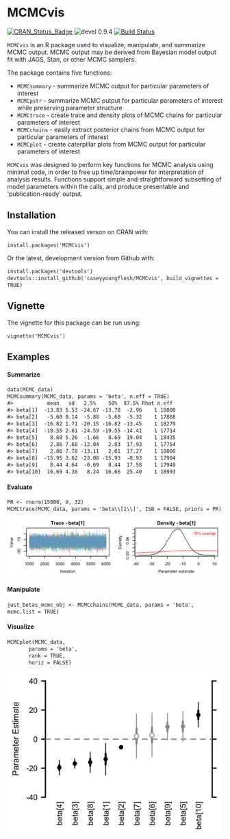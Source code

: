 MCMCvis
====

[![CRAN_Status_Badge](http://www.r-pkg.org/badges/version/MCMCvis)](http://cran.r-project.org/package=MCMCvis) ![devel 0.9.4](https://img.shields.io/badge/devel-0.9.4-blue.svg) [![Build Status](https://travis-ci.org/caseyyoungflesh/MCMCvis.svg?branch=master)](https://travis-ci.org/caseyyoungflesh/MCMCvis) 

`MCMCvis` is an R package used to visualize, manipulate, and summarize MCMC output. MCMC output may be derived from Bayesian model output fit with JAGS, Stan, or other MCMC samplers.

The package contains five functions:

- `MCMCsummary` - summarize MCMC output for particular parameters of interest
- `MCMCpstr` - summarize MCMC output for particular parameters of interest while preserving parameter structure
- `MCMCtrace` - create trace and density plots of MCMC chains for particular parameters of interest
- `MCMCchains` - easily extract posterior chains from MCMC output for particular parameters of interest
- `MCMCplot` - create caterpillar plots from MCMC output for particular parameters of interest

`MCMCvis` was designed to perform key functions for MCMC analysis using minimal code, in order to free up time/brainpower for interpretation of analysis results. Functions support simple and straightforward subsetting of model parameters within the calls, and produce presentable and 'publication-ready' output.

Installation
------------

You can install the released verson on CRAN with:
```{r}
install.packages('MCMCvis')
```

Or the latest, development version from Github with:
```{r}
install.packages('devtools')
devtools::install_github('caseyyoungflesh/MCMCvis', build_vignettes = TRUE)
```

Vignette
--------

The vignette for this package can be run using:
```{r}
vignette('MCMCvis')
```

Examples
--------

#### Summarize

```{r}
data(MCMC_data)
MCMCsummary(MCMC_data, params = 'beta', n.eff = TRUE)
#>           mean   sd   2.5%    50%  97.5% Rhat n.eff
#> beta[1]  -13.83 5.53 -24.67 -13.78  -2.96    1 18000
#> beta[2]   -5.60 0.14  -5.88  -5.60  -5.32    1 17868
#> beta[3]  -16.82 1.71 -20.15 -16.82 -13.45    1 18279
#> beta[4]  -19.55 2.61 -24.59 -19.55 -14.41    1 17714
#> beta[5]    8.68 5.26  -1.66   8.69  19.04    1 18435
#> beta[6]    2.86 7.68 -12.04   2.83  17.93    1 17754
#> beta[7]    2.06 7.78 -13.11   2.01  17.27    1 18000
#> beta[8]  -15.95 3.62 -23.08 -15.93  -8.93    1 17904
#> beta[9]    8.44 4.64  -0.69   8.44  17.58    1 17949
#> beta[10]  16.69 4.36   8.24  16.66  25.40    1 18993
```

#### Evaluate

```{r}
PR <- rnorm(15000, 0, 32)
MCMCtrace(MCMC_data, params = 'beta\\[1\\]', ISB = FALSE, priors = PR)
```
![](Evaluate_ex.png)


#### Manipulate

```{r}
just_betas_mcmc_obj <- MCMCchains(MCMC_data, params = 'beta', mcmc.list = TRUE)
```

#### Visualize

```{r}
MCMCplot(MCMC_data, 
       params = 'beta', 
       rank = TRUE,
       horiz = FALSE)
```
![](Viz_ex.png)
